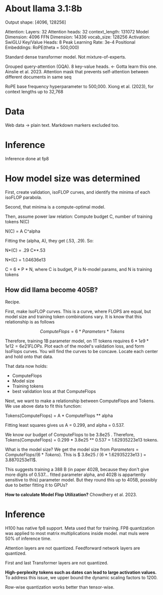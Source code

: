 # About llama 3.1:8b

Output shape: [4096, 128256]

Attention:
  Layers: 32
  Attention heads: 32
  context_length: 131072
  Model Dimension: 4096
  FFN Dimension: 14336
  vocab_size: 128256
  Activation: SwiGLU
  Key/Value Heads: 8
  Peak Learning Rate: 3e-4
  Positional Embeddings: RoPE(theta = 500,000)

Standard dense transformer model. Not mixture-of-experts.

Grouped query-attention (GQA). 8 key-value heads. <- Gotta learn this one. Ainslie et al. 2023.
Attention mask that prevents self-attention between different documents in same seq

RoPE base frequency hyperparameter to 500,000. Xiong et al. (2023), for context lengths up to 32,768



# Data

Web data -> plain text. Markdown markers excluded too.

# Inference
Inference done at fp8

# How model size was determined

First, create validation, isoFLOP curves, and identify the minima of each isoFLOP parabola.

Second, that minima is a compute-optimal model. 

Then, assume power law relation: Compute budget C, number of training tokens N(C)

N(C) = A C^alpha

Fitting the (alpha, A), they get (.53, .29). So:

N*(C) = .29 C**.53

N*(C) = 1.04636e13

C = 6 * P * N, where C is budget, P is N-model params, and N is training tokens

## How did llama become 405B?

Recipe.

First, make IsoFLOP curves. This is a curve, where FLOPS are equal, but model size and training token combinations vary. It is know that this relationship is as follows

$$
ComputeFlops = 6 * Parameters * Tokens
$$

Therefore, training 1B parameter model, on 1T tokens requires $6 * 1e9 * 1e12 = 6e21 FLOPs$. Plot each of the model's validation loss, and form IsoFlops curves. You will find the curves to be concave. Locate each center and hold onto that data.

That data now holds: 

- ComputeFlops
- Model size
- Training tokens
- best validation loss at that ComputeFlops

Next, we want to make a relationship between ComputeFlops and Tokens. We use above data to fit this function:

Tokens(ComputeFlops) = A * ComputeFlops ** alpha

Fitting least squares gives us A = 0.299, and alpha = 0.537.

We know our budget of ComputeFlops to be 3.8e25 . Therefore, Tokens(ComputeFlops) = 0.299 * 3.8e25 ** 0.537 = 1.62935223e13 tokens.

What is the model size? We get the model size from $Parameters = ComputeFlops / (6 * Tokens)$. This is $ 3.8e25 / (6 * 1.62935223e13 ) = 3.8870253e11$. 

This suggests training a 388 B (in paper 402B, because they don't give more digits of 0.537... fitted parameter alpha, and 402B is appartently sensitive to this) parameter model. But they round this up to 405B, possibly due to better fitting it to GPUs?

**How to calculate Model Flop Utilization?** Chowdhery et al. 2023. 

# Inference 

H100 has native fp8 support. Meta used that for training. FP8 quantization was applied to most matrix multiplications inside model. mat muls were 50% of inference time. 

Attention layers are not quantized. Feedforward network layers are quantized. 

First and last Transformer layers are not quantized.

**High-perplexity tokens such as dates can lead to large activation values.** To address this issue, we upper bound the dynamic scaling factors to 1200.

Row-wise quantization works better than tensor-wise. 